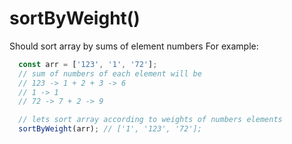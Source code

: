 # sortByWeight()

Should sort array by sums of element numbers
For example:

```javascript
  const arr = ['123', '1', '72'];
  // sum of numbers of each element will be
  // 123 -> 1 + 2 + 3 -> 6
  // 1 -> 1
  // 72 -> 7 + 2 -> 9

  // lets sort array according to weights of numbers elements
  sortByWeight(arr); // ['1', '123', '72'];
```
